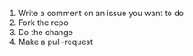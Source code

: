 1. Write a comment on an issue you want to do
1. Fork the repo
1. Do the change
1. Make a pull-request
